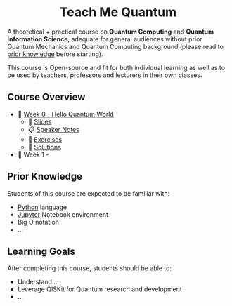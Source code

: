 <h1 align="center">Teach Me Quantum</h1>

A theoretical + practical course on **Quantum Computing** and **Quantum Information Science**, adequate for general audiences without prior Quantum Mechanics and Quantum Computing background (please read to [prior knowledge](#prior-knowledge) before starting).

This course is Open-source and fit for both individual learning as well as to be used by teachers, professors and lecturers in their own classes.

## Course Overview

 * 📁 [Week 0 - Hello Quantum World]()
     * 📖 [Slides]()
     * 📋 [Speaker Notes]()
     * 📁 [Exercises]()
     * 📁 [Solutions]()
 * 📁 Week 1 - 

## Prior Knowledge
Students of this course are expected to be familiar with:
 * [Python](https://www.python.org/) language
 * [Jupyter](http://jupyter.org/) Notebook environment
 * Big O notation
 * ...

## Learning Goals
After completing this course, students should be able to:
 * Understand ...
 * Leverage QISKit for Quantum research and development
 * ...
